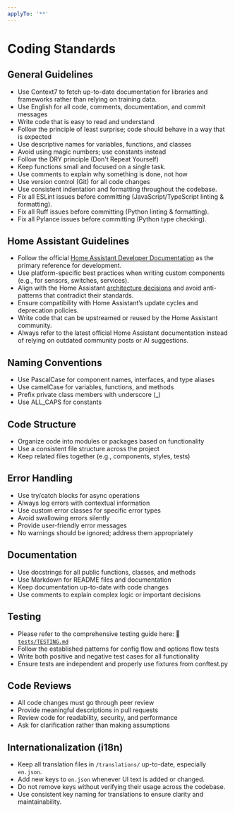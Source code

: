 ```yaml
---
applyTo: '**'
---
```

# Coding Standards

## General Guidelines
- Use Context7 to fetch up-to-date documentation for libraries and frameworks rather than relying on training data.
- Use English for all code, comments, documentation, and commit messages
- Write code that is easy to read and understand
- Follow the principle of least surprise; code should behave in a way that is expected
- Use descriptive names for variables, functions, and classes
- Avoid using magic numbers; use constants instead
- Follow the DRY principle (Don't Repeat Yourself)
- Keep functions small and focused on a single task.
- Use comments to explain why something is done, not how
- Use version control (Git) for all code changes
- Use consistent indentation and formatting throughout the codebase.
- Fix all ESLint issues before committing (JavaScript/TypeScript linting & formatting).
- Fix all Ruff issues before committing (Python linting & formatting).
- Fix all Pylance issues before committing (Python type checking).
## Home Assistant Guidelines
- Follow the official [Home Assistant Developer Documentation](https://developers.home-assistant.io/) as the primary reference for development.
- Use platform-specific best practices when writing custom components (e.g., for sensors, switches, services).
- Align with the Home Assistant [architecture decisions](https://developers.home-assistant.io/docs/architecture_index/) and avoid anti-patterns that contradict their standards.
- Ensure compatibility with Home Assistant’s update cycles and deprecation policies.
- Write code that can be upstreamed or reused by the Home Assistant community.
- Always refer to the latest official Home Assistant documentation instead of relying on outdated community posts or AI suggestions.
## Naming Conventions
- Use PascalCase for component names, interfaces, and type aliases
- Use camelCase for variables, functions, and methods
- Prefix private class members with underscore (_)
- Use ALL_CAPS for constants
## Code Structure
- Organize code into modules or packages based on functionality
- Use a consistent file structure across the project
- Keep related files together (e.g., components, styles, tests)
## Error Handling
- Use try/catch blocks for async operations
- Always log errors with contextual information
- Use custom error classes for specific error types
- Avoid swallowing errors silently
- Provide user-friendly error messages
- No warnings should be ignored; address them appropriately
## Documentation
- Use docstrings for all public functions, classes, and methods
- Use Markdown for README files and documentation
- Keep documentation up-to-date with code changes
- Use comments to explain complex logic or important decisions
## Testing
- Please refer to the comprehensive testing guide here: 📄 [`tests/TESTING.md`](tests/TESTING.md)
- Follow the established patterns for config flow and options flow tests
- Write both positive and negative test cases for all functionality
- Ensure tests are independent and properly use fixtures from conftest.py
## Code Reviews
- All code changes must go through peer review
- Provide meaningful descriptions in pull requests
- Review code for readability, security, and performance
- Ask for clarification rather than making assumptions
## Internationalization (i18n)
- Keep all translation files in `/translations/` up-to-date, especially `en.json`.
- Add new keys to `en.json` whenever UI text is added or changed.
- Do not remove keys without verifying their usage across the codebase.
- Use consistent key naming for translations to ensure clarity and maintainability.
